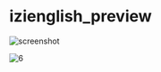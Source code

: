 # izienglish_preview

![screenshot](https://github.com/user-attachments/assets/987b8b61-8754-4bc4-aeb0-250bdb961468)

![6](https://github.com/user-attachments/assets/41e62760-d50f-4a2e-8295-fce1b55e480b)
